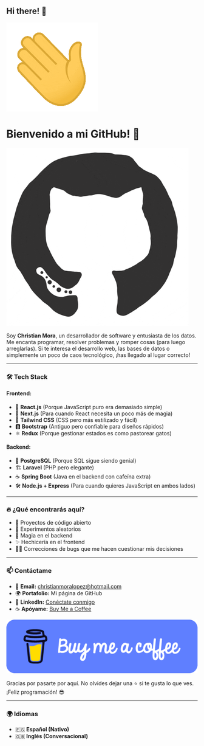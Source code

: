 ## Hi there! 👋

![Mano saludando](https://raw.githubusercontent.com/ChristianMoraLopez/ChristianMoraLopez/refs/heads/main/manosaluda.gif)

# Bienvenido a mi GitHub! 👋

![GitHub Animation](https://raw.githubusercontent.com/ChristianMoraLopez/ChristianMoraLopez/refs/heads/main/github.gif)

Soy **Christian Mora**, un desarrollador de software y entusiasta de los datos. Me encanta programar, resolver problemas y romper cosas (para luego arreglarlas). Si te interesa el desarrollo web, las bases de datos o simplemente un poco de caos tecnológico, ¡has llegado al lugar correcto!

---

### 🛠️ Tech Stack

#### Frontend:
- 🚀 **React.js** (Porque JavaScript puro era demasiado simple)
- 🎨 **Next.js** (Para cuando React necesita un poco más de magia)
- 💨 **Tailwind CSS** (CSS pero más estilizado y fácil)
- 🅱 **Bootstrap** (Antiguo pero confiable para diseños rápidos)
- ⚛️ **Redux** (Porque gestionar estados es como pastorear gatos)

#### Backend:
- 🐘 **PostgreSQL** (Porque SQL sigue siendo genial)
- 🏗 **Laravel** (PHP pero elegante)
- ☕ **Spring Boot** (Java en el backend con cafeína extra)
- 🛠 **Node.js + Express** (Para cuando quieres JavaScript en ambos lados)

---

### 🔥 ¿Qué encontrarás aquí?
- 🚀 Proyectos de código abierto
- 🧪 Experimentos aleatorios
- 🔮 Magia en el backend
- ✨ Hechicería en el frontend
- 🤦‍♂️ Correcciones de bugs que me hacen cuestionar mis decisiones

---

### 📫 Contáctame
- 📧 **Email:** christianmoralopez@hotmail.com
- 🌍 **Portafolio:** Mi página de GitHub
- 💼 **LinkedIn:** [Conéctate conmigo](#)
- ☕ **Apóyame:** [Buy Me a Coffee](https://buymeacoffee.com/christianmora)

![Buy Me a Coffee](https://raw.githubusercontent.com/ChristianMoraLopez/ChristianMoraLopez/refs/heads/main/coffe.png)

Gracias por pasarte por aquí. No olvides dejar una ⭐ si te gusta lo que ves. ¡Feliz programación! 😎

---

### 🌍 Idiomas
- 🇪🇸 **Español (Nativo)**
- 🇬🇧 **Inglés (Conversacional)**

